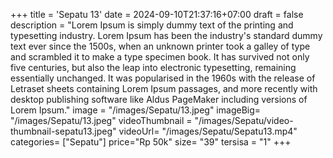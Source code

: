 +++
title = 'Sepatu 13'
date = 2024-09-10T21:37:16+07:00
draft = false
description = "Lorem Ipsum is simply dummy text of the printing and typesetting industry. Lorem Ipsum has been the industry's standard dummy text ever since the 1500s, when an unknown printer took a galley of type and scrambled it to make a type specimen book. It has survived not only five centuries, but also the leap into electronic typesetting, remaining essentially unchanged. It was popularised in the 1960s with the release of Letraset sheets containing Lorem Ipsum passages, and more recently with desktop publishing software like Aldus PageMaker including versions of Lorem Ipsum."
image = "/images/Sepatu/13.jpeg"
imageBig= "/images/Sepatu/13.jpeg"
videoThumbnail = "/images/Sepatu/video-thumbnail-sepatu13.jpeg"
videoUrl= "/images/Sepatu/Sepatu13.mp4"
categories= ["Sepatu"]
price="Rp 50k"
size= "39"
tersisa = "1"
+++

